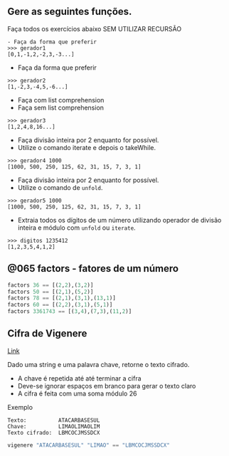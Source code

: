 ## Gere as seguintes funções.
[](solver.hs)

Faça todos os exercícios abaixo SEM UTILIZAR RECURSÃO

```
- Faça da forma que preferir
>>> gerador1
[0,1,-1,2,-2,3,-3...]
```

- Faça da forma que preferir
```
>>> gerador2
[1,-2,3,-4,5,-6...]
```

- Faça com list comprehension
- Faça sem list comprehension
```
>>> gerador3
[1,2,4,8,16...]
```

- Faça divisão inteira por 2 enquanto for possível.
- Utilize o comando iterate e depois o takeWhile.
```
>>> gerador4 1000
[1000, 500, 250, 125, 62, 31, 15, 7, 3, 1]
```

- Faça divisão inteira por 2 enquanto for possível.
- Utilize o comando de `unfold`.
```
>>> gerador5 1000
[1000, 500, 250, 125, 62, 31, 15, 7, 3, 1]
```

- Extraia todos os dígitos de um número utilizando operador de divisão inteira e módulo com `unfold` ou `iterate`.

```
>>> digitos 1235412
[1,2,3,5,4,1,2]
```

## @065 factors - fatores de um número
```hs
factors 36 == [(2,2),(3,2)]
factors 50 == [(2,1),(5,2)]
factors 78 == [(2,1),(3,1),(13,1)]
factors 60 == [(2,2),(3,1),(5,1)]
factors 3361743 == [(3,4),(7,3),(11,2)]
```


## Cifra de Vigenere
[Link](https://pt.wikipedia.org/wiki/Cifra_de_Vigen%C3%A8re)

Dado uma string e uma palavra chave, retorne o texto cifrado. 
- A chave é repetida até até terminar a cifra
- Deve-se ignorar espaços em branco para gerar o texto claro
- A cifra é feita com uma soma módulo 26


Exemplo
```
Texto: 	        ATACARBASESUL
Chave: 	        LIMAOLIMAOLIM
Texto cifrado: 	LBMCOCJMSSDCX
```

```hs
vigenere "ATACARBASESUL" "LIMAO" == "LBMCOCJMSSDCX"
```
